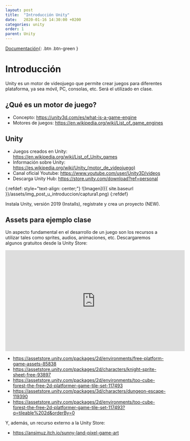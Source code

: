 ```yaml
---
layout: post
title:  "Introducción Unity"
date:   2020-01-16 14:30:00 +0200
categories: unity
order: 1
parent: Unity
---
```


[Documentación](https://docs.unity3d.com/es/2019.3/Manual/UnityOverview.html){: .btn .btn-green }

# Introducción

Unity es un motor de videojuego que permite crear juegos para diferentes plataforma, ya sea móvil, PC, consolas, etc. Será el utilizado en clase.

## ¿Qué es un motor de juego?

+ Concepto: <https://unity3d.com/es/what-is-a-game-engine>
+ Motores de juegos: <https://en.wikipedia.org/wiki/List_of_game_engines>

## Unity

+ Juegos creados en Unity: <https://en.wikipedia.org/wiki/List_of_Unity_games>
+ Información sobre Unity: <https://es.wikipedia.org/wiki/Unity_(motor_de_videojuego)>
+ Canal oficial Youtube: <https://www.youtube.com/user/Unity3D/videos>
+ Descarga Unity Hub: <https://store.unity.com/download?ref=personal>

{:refdef: style="text-align: center;"}
![Imagen]({{ site.baseurl }}/assets/img_post_u_introduccion/captura1.png)
{:refdef}

Instala Unity, versión 2019 (Installs), regístrate y crea un proyecto (NEW).

## Assets para ejemplo clase

Un aspecto fundamental en el desarrollo de un juego son los recursos a utilizar tales como sprites, audios, animaciones, etc. Descargaremos algunos gratuitos desde la Unity Store:

<iframe width="560" height="315" src="https://www.youtube.com/embed/q5ejxITvEh8" frameborder="0" allow="accelerometer; autoplay; encrypted-media; gyroscope; picture-in-picture" allowfullscreen></iframe>

+ <https://assetstore.unity.com/packages/2d/environments/free-platform-game-assets-85838>
+ <https://assetstore.unity.com/packages/2d/characters/knight-sprite-sheet-free-93897>
+ <https://assetstore.unity.com/packages/2d/environments/too-cube-forest-the-free-2d-platformer-game-tile-set-117493>
+ <https://assetstore.unity.com/packages/3d/characters/dungeon-escape-119390>
+ <https://assetstore.unity.com/packages/2d/environments/too-cube-forest-the-free-2d-platformer-game-tile-set-117493?q=tileable%202d&orderBy=0>

Y, además, un recurso externo a la Unity Store:

+ <https://ansimuz.itch.io/sunny-land-pixel-game-art>
